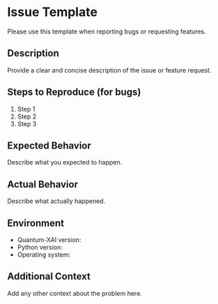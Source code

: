 # Issue Template

Please use this template when reporting bugs or requesting features.

## Description

Provide a clear and concise description of the issue or feature request.

## Steps to Reproduce (for bugs)

1. Step 1
2. Step 2
3. Step 3

## Expected Behavior

Describe what you expected to happen.

## Actual Behavior

Describe what actually happened.

## Environment

- Quantum-XAI version:
- Python version:
- Operating system:

## Additional Context

Add any other context about the problem here.
